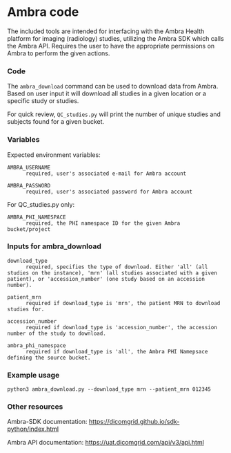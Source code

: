 # Ambra code
The included tools are intended for interfacing with the Ambra Health platform for imaging (radiology) studies, utilizing the Ambra SDK which calls the Ambra API. Requires the user to have the appropriate permissions on Ambra to perform the given actions.

### Code

The ```ambra_download``` command can be used to download data from Ambra. Based on user input it will download all studies in a given location or a specific study or studies.

For quick review, ```QC_studies.py``` will print the number of unique studies and subjects found for a given bucket.

### Variables
Expected environment variables:

```
AMBRA_USERNAME
      required, user's associated e-mail for Ambra account

AMBRA_PASSWORD
      required, user's associated password for Ambra account
```

For QC_studies.py only:
```
AMBRA_PHI_NAMESPACE
      required, the PHI namespace ID for the given Ambra bucket/project
```

### Inputs for ambra_download
```
download_type
      required, specifies the type of download. Either 'all' (all studies on the instance), 'mrn' (all studies associated with a given patient), or 'accession_number' (one study based on an accession number).

patient_mrn
      required if download_type is 'mrn', the patient MRN to download studies for.

accession_number
      required if download_type is 'accession_number', the accession number of the study to download.

ambra_phi_namespace
      required if download_type is 'all', the Ambra PHI Namepsace defining the source bucket.    
```

### Example usage
```
python3 ambra_download.py --download_type mrn --patient_mrn 012345
```

### Other resources

Ambra-SDK documentation: https://dicomgrid.github.io/sdk-python/index.html

Ambra API documentation: https://uat.dicomgrid.com/api/v3/api.html
